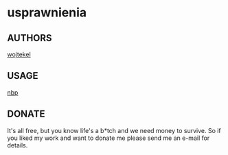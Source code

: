 # usprawnienia

## AUTHORS
[wojtekel](http://mojemiejsce-wojtekel.rhcloud.com)

## USAGE
[nbp](https://htmlpreview.github.io/?https://github.com/wojtekl/usprawnienia/blob/master/nbp.html)

## DONATE
It's all free, but you know life's a b*tch and we need money to survive. So if you liked my work and want to donate me please send me an e-mail for details.

